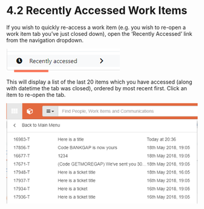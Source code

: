 # 4.2 Recently Accessed Work Items

If you wish to quickly re-access a work item \(e.g. you wish to re-open a work item tab you’ve just closed down\), open the ‘Recently Accessed’ link from the navigation dropdown.

![](../.gitbook/assets/3%20%284%29.png)

This will display a list of the last 20 items which you have accessed \(along with datetime the tab was closed\), ordered by most recent first. Click an item to re-open the tab.

![](../.gitbook/assets/4.png)

## 

